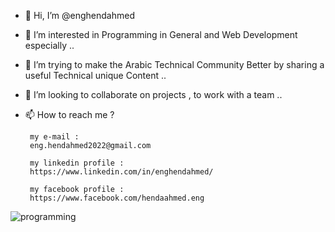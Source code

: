 - 👋 Hi, I’m @enghendahmed
- 👀 I’m interested in Programming in General and Web Development especially ..
- 🌱 I’m trying to make the Arabic Technical Community Better by sharing a useful Technical unique Content ..
- 💞️ I’m looking to collaborate on projects , to work with a team ..

- 📫 How to reach me ?

       my e-mail : 
       eng.hendahmed2022@gmail.com
 
       my linkedin profile :
       https://www.linkedin.com/in/enghendahmed/
 
       my facebook profile :
       https://www.facebook.com/hendaahmed.eng









![programming](https://user-images.githubusercontent.com/97601640/201135861-4171d164-3699-41d9-bfcc-9e4cc7b899db.gif)








<!---
enghendahmed/enghendahmed is a ✨ special ✨ repository because its `README.md` (this file) appears on your GitHub profile.
You can click the Preview link to take a look at your changes.
--->

